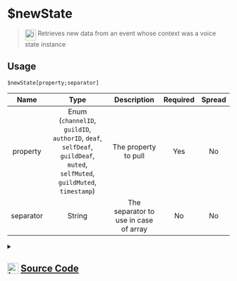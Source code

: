 # $newState
> <img align="top" src="https://upload.wikimedia.org/wikipedia/commons/thumb/e/e4/Infobox_info_icon.svg/160px-Infobox_info_icon.svg.png?20150409153300" alt="image" width="25" height="auto"> Retrieves new data from an event whose context was a voice state instance
## Usage
```
$newState[property;separator]
```
| Name | Type | Description | Required | Spread
| :---: | :---: | :---: | :---: | :---: |
property | Enum (`channelID`, `guildID`, `authorID`, `deaf`, `selfDeaf`, `guildDeaf`, `muted`, `selfMuted`, `guildMuted`, `timestamp`) | The property to pull | Yes | No
separator | String | The separator to use in case of array | No | No
<details>
<summary>
    
## <img align="top" src="https://cdn4.iconfinder.com/data/icons/iconsimple-logotypes/512/github-512.png" alt="image" width="25" height="auto">  [Source Code](https://github.com/tryforge/ForgeScript-V2/blob/main/src/native/newState.ts)
    
</summary>
    
```ts
import { VoiceStateProperties, VoiceStateProperty } from "../properties/voiceState"
import { ArgType, NativeFunction, Return } from "../structures"

export default new NativeFunction({
    name: "$newState",
    version: "1.0.0",
    description: "Retrieves new data from an event whose context was a voice state instance",
    brackets: true,
    unwrap: true,
    args: [
        {
            name: "property",
            description: "The property to pull",
            rest: false,
            type: ArgType.Enum,
            enum: VoiceStateProperty,
            required: true,
        },
        {
            name: "separator",
            description: "The separator to use in case of array",
            rest: false,
            type: ArgType.String,
        },
    ],
    execute(ctx, [prop, sep]) {
        return Return.success(VoiceStateProperties[prop](ctx.states?.voiceState?.new, sep))
    },
})

```
    
</details>